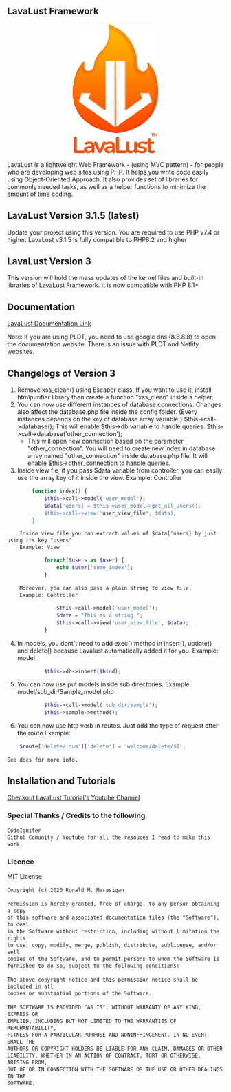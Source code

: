 ## LavaLust Framework
<p align="center">
    <img width="200" height="300" src="https://raw.githubusercontent.com/ronmarasigan/LavaLust-Docs/master/assets/images/logo1.png">
</p>
    LavaLust is a lightweight Web Framework - (using MVC pattern) - for people who are developing web sites using PHP. It helps you write code easily using Object-Oriented Approach. It also provides set of libraries for commonly needed tasks, as well as a helper functions to minimize the amount of time coding.

## LavaLust Version 3.1.5 (latest)
<p>
    Update your project using this version. You are required to use PHP v7.4 or higher.
    LavaLust v3.1.5 is fully compatible to PHP8.2 and higher
</p>

## LavaLust Version 3
<p>
    This version will hold the mass updates of the kernel files and built-in libraries of LavaLust Framework. It is now compatible with PHP 8.1+
</p>

## Documentation

[LavaLust Documentation Link](https://lavalust.netlify.app)

<p>
    Note: If you are using PLDT, you need to use google dns (8.8.8.8) to open the documentation website. There is
    an issue with PLDT and Netlify websites.
</p>

## Changelogs of Version 3

1. Remove xss_clean() using Escaper class. If you want to use it, install htmlpurifier library then
   create a function "xss_clean" inside a helper.
2. You can now use different instances of database connections. Changes also affect
   the database.php file inside the config folder. (Every instances depends on the key of database array
   variable.)
   $this->call->database();
   This will enable $this->db variable to handle queries.
   $this->call->database('other_connection');
   * This will open new connection based on the parameter "other_connection". You will
   need to create new index in database array named "other_connection" inside database.php
   file. It will enable $this->other_connection to handle queries.
3. Inside view fie, if you pass $data variable from controller, you can easily use the array key of
   it inside the view.
   Example: Controller

```php
        function index() {
            $this->call->model('user_model');
            $data['users] = $this->user_model->get_all_users();
            $this->call->view('user_view_file', $data);
        }
```

        Inside view file you can extract values of $data['users] by just using its key "users"
        Example: View

```php
            foreach($users as $user) {
                echo $user['some_index'];
            }
```

        Moreover, you can also pass a plain string to view file.
        Example: Controller

```php function index() {
                $this->call->model('user_model');
                $data = "This is a string.";
                $this->call->view('user_view_file', $data);
            }
```

4. In models, you dont't need to add exec() method in insert(), update() and delete() because Lavalust
        automatically added it for you.
    Example: model
```php
            $this->db->insert($bind);
```
5. You can now use put models inside sub directories.
    Example: model/sub_dir/Sample_model.php
```php
            $this->call->model('sub_dir/sample');
            $this->sample->method();
```
6. You can now use http verb in routes. Just add the type of request after the route
    Example: 
```php
    $route['delete/:num']['delete'] = 'welcome/delete/$1';
```
    See docs for more info.

## Installation and Tutorials

[Checkout LavaLust Tutorial's Youtube Channel](https://youtube.com/ronmarasigan)

### Special Thanks / Credits to the following

    CodeIgniter
    Github Comunity / Youtube for all the resouces I read to make this work.


### Licence
<p>
    MIT License

    Copyright (c) 2020 Ronald M. Marasigan

    Permission is hereby granted, free of charge, to any person obtaining a copy
    of this software and associated documentation files (the "Software"), to deal
    in the Software without restriction, including without limitation the rights
    to use, copy, modify, merge, publish, distribute, sublicense, and/or sell
    copies of the Software, and to permit persons to whom the Software is
    furnished to do so, subject to the following conditions:

    The above copyright notice and this permission notice shall be included in all
    copies or substantial portions of the Software.

    THE SOFTWARE IS PROVIDED "AS IS", WITHOUT WARRANTY OF ANY KIND, EXPRESS OR
    IMPLIED, INCLUDING BUT NOT LIMITED TO THE WARRANTIES OF MERCHANTABILITY,
    FITNESS FOR A PARTICULAR PURPOSE AND NONINFRINGEMENT. IN NO EVENT SHALL THE
    AUTHORS OR COPYRIGHT HOLDERS BE LIABLE FOR ANY CLAIM, DAMAGES OR OTHER
    LIABILITY, WHETHER IN AN ACTION OF CONTRACT, TORT OR OTHERWISE, ARISING FROM,
    OUT OF OR IN CONNECTION WITH THE SOFTWARE OR THE USE OR OTHER DEALINGS IN THE
    SOFTWARE.
</p>